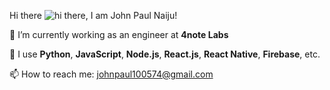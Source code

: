 Hi there ![hi there]([assets/demo.gif](https://raw.githubusercontent.com/MartinHeinz/MartinHeinz/master/wave.gif)), I am John Paul Naiju!

🔭 I’m currently working as an engineer at **4note Labs**

🧰 I use **Python**, **JavaScript**, **Node.js**, **React.js**, **React Native**, **Firebase**, etc.

📫 How to reach me: [johnpaul100574@gmail.com](mailto:johnpaul100574@gmail.com)
